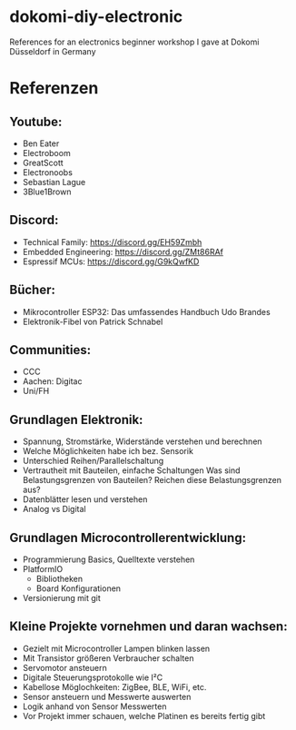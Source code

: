 # dokomi-diy-electronic
References for an electronics beginner workshop I gave at Dokomi Düsseldorf in Germany

# Referenzen

## Youtube:
- Ben Eater
- Electroboom
- GreatScott
- Electronoobs
- Sebastian Lague
- 3Blue1Brown

## Discord:
- Technical Family: https://discord.gg/EH59Zmbh
- Embedded Engineering: https://discord.gg/ZMt86RAf
- Espressif MCUs: https://discord.gg/G9kQwfKD

## Bücher:
- Mikrocontroller ESP32: Das umfassendes Handbuch
  Udo Brandes
- Elektronik-Fibel von Patrick Schnabel

## Communities:
- CCC
- Aachen: Digitac
- Uni/FH

## Grundlagen Elektronik:
- Spannung, Stromstärke, Widerstände verstehen und berechnen
- Welche Möglichkeiten habe ich bez. Sensorik
- Unterschied Reihen/Parallelschaltung
- Vertrautheit mit Bauteilen, einfache Schaltungen
  Was sind Belastungsgrenzen von Bauteilen?
  Reichen diese Belastungsgrenzen aus?
- Datenblätter lesen und verstehen
- Analog vs Digital

## Grundlagen Microcontrollerentwicklung:
- Programmierung Basics, Quelltexte verstehen
- PlatformIO
  - Bibliotheken
  - Board Konfigurationen
- Versionierung mit git

## Kleine Projekte vornehmen und daran wachsen:
- Gezielt mit Microcontroller Lampen blinken lassen
- Mit Transistor größeren Verbraucher schalten
- Servomotor ansteuern
- Digitale Steuerungsprotokolle wie I²C
- Kabellose Möglochkeiten: ZigBee, BLE, WiFi, etc.
- Sensor ansteuern und Messwerte auswerten
- Logik anhand von Sensor Messwerten
- Vor Projekt immer schauen, welche Platinen es bereits fertig gibt
